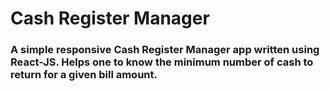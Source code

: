 # Cash Register Manager

### A simple responsive Cash Register Manager app written using React-JS. Helps one to know the minimum number of cash to return for a given bill amount.
